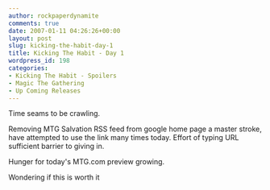 ```yaml
---
author: rockpaperdynamite
comments: true
date: 2007-01-11 04:26:26+00:00
layout: post
slug: kicking-the-habit-day-1
title: Kicking The Habit - Day 1
wordpress_id: 198
categories:
- Kicking The Habit - Spoilers
- Magic The Gathering
- Up Coming Releases
---
```


Time seams to be crawling.

Removing MTG Salvation RSS feed from google home page a master stroke, have attempted to use the link many times today. Effort of typing URL sufficient barrier to giving in.

Hunger for today's MTG.com preview growing.

Wondering if this is worth it

